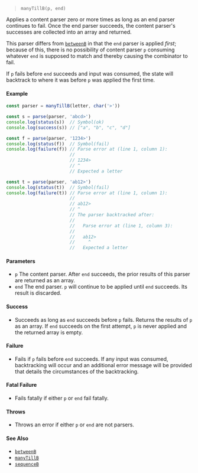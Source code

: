<!--
 Copyright (c) 2020 Thomas J. Otterson
 
 This software is released under the MIT License.
 https://opensource.org/licenses/MIT
-->

> `manyTillB(p, end)`

Applies a content parser zero or more times as long as an end parser continues to fail. Once the end parser succeeds, the content parser's successes are collected into an array and returned.

This parser differs from [`betweenB`](betweenb.md) in that the `end` parser is applied *first*; because of this, there is no possibility of content parser `p` consuming whatever `end` is supposed to match and thereby causing the combinator to fail.

If `p` fails before `end` succeeds and input was consumed, the state will backtrack to where it was before `p` was applied the first time.

#### Example

```javascript
const parser = manyTillB(letter, char('>'))

const s = parse(parser, 'abcd>')
console.log(status(s))  // Symbol(ok)
console.log(success(s)) // ["a", "b", "c", "d"]

const f = parse(parser, '1234>')
console.log(status(f))  // Symbol(fail)
console.log(failure(f)) // Parse error at (line 1, column 1):
                        //
                        // 1234>
                        // ^
                        // Expected a letter

const t = parse(parser, 'ab12>')
console.log(status(t))  // Symbol(fail)
console.log(failure(t)) // Parse error at (line 1, column 1):
                        //
                        // ab12>
                        // ^
                        // The parser backtracked after:
                        //
                        //   Parse error at (line 1, column 3):
                        //
                        //   ab12>
                        //     ^
                        //   Expected a letter
```

#### Parameters

* `p` The content parser. After `end` succeeds, the prior results of this parser are returned as an array.
* `end` The end parser. `p` will continue to be applied until `end` succeeds. Its result is discarded.

#### Success

* Succeeds as long as `end` succeeds before `p` fails. Returns the results of `p` as an array. If `end` succeeds on the first attempt, `p` is never applied and the returned array is empty.

#### Failure

* Fails if `p` fails before `end` succeeds. If any input was consumed, backtracking will occur and an additional error message will be provided that details the circumstances of the backtracking.

#### Fatal Failure

* Fails fatally if either `p` or `end` fail fatally.

#### Throws

* Throws an error if either `p` or `end` are not parsers.

#### See Also

* [`betweenB`](betweenb.md)
* [`manyTillB`](manytillb.md)
* [`sequenceB`](sequenceb.md)